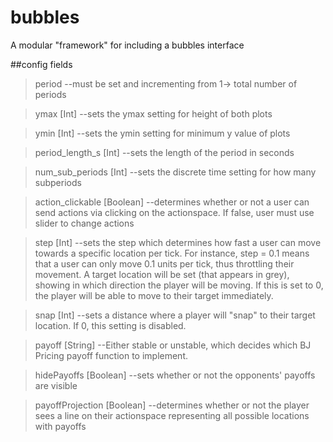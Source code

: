 # bubbles
A modular "framework" for including a bubbles interface

##config fields
>period --must be set and incrementing from 1-> total number of periods

>ymax	[Int]	--sets the ymax setting for height of both plots

>ymin	[Int]	--sets the ymin setting for minimum y value of plots

>period_length_s	[Int]	--sets the length of the period in seconds

>num_sub_periods	[Int]	--sets the discrete time setting for how many subperiods

>action_clickable [Boolean]	--determines whether or not a user can send actions via clicking on the actionspace. If false, user must use slider to change actions

>step	[Int]	--sets the step which determines how fast a user can move towards a specific location per tick. For instance, step = 0.1 means that a user can only move 0.1 units per tick, thus throttling their movement. A target location will be set (that appears in grey), showing in which direction the player will be moving. If this is set to 0, the player will be able to move to their target immediately.

>snap	[Int]	--sets a distance where a player will "snap" to their target location. If 0, this setting is disabled. 

>payoff	[String] --Either stable or unstable, which decides which BJ Pricing payoff function to implement.

>hidePayoffs [Boolean] --sets whether or not the opponents' payoffs are visible

>payoffProjection [Boolean] --determines whether or not the player sees a line on their actionspace representing all possible locations with payoffs